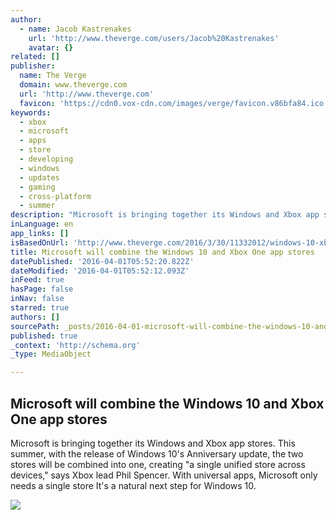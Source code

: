 ```yaml
---
author:
  - name: Jacob Kastrenakes
    url: 'http://www.theverge.com/users/Jacob%20Kastrenakes'
    avatar: {}
related: []
publisher:
  name: The Verge
  domain: www.theverge.com
  url: 'http://www.theverge.com'
  favicon: 'https://cdn0.vox-cdn.com/images/verge/favicon.v86bfa84.ico'
keywords:
  - xbox
  - microsoft
  - apps
  - store
  - developing
  - windows
  - updates
  - gaming
  - cross-platform
  - summer
description: "Microsoft is bringing together its Windows and Xbox app stores. This summer, with the release of Windows 10's Anniversary update, the two stores will be combined into one, creating \"a single unified store across devices,\" says Xbox lead Phil Spencer. With universal apps, Microsoft only needs a single store It's a natural next step for Windows 10."
inLanguage: en
app_links: []
isBasedOnUrl: 'http://www.theverge.com/2016/3/30/11332012/windows-10-xbox-app-stores-combining-microsoft'
title: Microsoft will combine the Windows 10 and Xbox One app stores
datePublished: '2016-04-01T05:52:20.822Z'
dateModified: '2016-04-01T05:52:12.093Z'
inFeed: true
hasPage: false
inNav: false
starred: true
authors: []
sourcePath: _posts/2016-04-01-microsoft-will-combine-the-windows-10-and-xbox-one-app-store.md
published: true
_context: 'http://schema.org'
_type: MediaObject

---
```

<article style=""><h1>Microsoft will combine the Windows 10 and Xbox One app stores</h1><p>Microsoft is bringing together its Windows and Xbox app stores. This summer, with the release of Windows 10's Anniversary update, the two stores will be combined into one, creating "a single unified store across devices," says Xbox lead Phil Spencer. With universal apps, Microsoft only needs a single store It's a natural next step for Windows 10.</p><img src="https://cdn2.vox-cdn.com/thumbor/zpDqQATrb6-rRIzny0QWZUoZ7-A=/0x107:2039x1254/1600x900/cdn0.vox-cdn.com/uploads/chorus_image/image/49197123/microsoft-build-2016-event-verge_283.0.0.jpg" /></article>